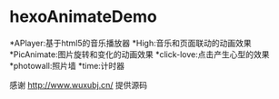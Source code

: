 # hexoAnimateDemo
*APlayer:基于html5的音乐播放器
*High:音乐和页面联动的动画效果
*PicAnimate:图片旋转和变化的动画效果
*click-love:点击产生心型的效果
*photowall:照片墙
*time:计时器

感谢 http://www.wuxubj.cn/ 提供源码
